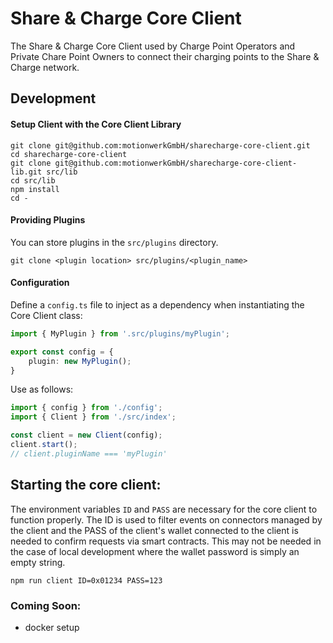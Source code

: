# Share & Charge Core Client

The Share & Charge Core Client used by Charge Point Operators and Private Chare Point Owners to connect their charging points to the Share & Charge network.

## Development

#### Setup Client with the Core Client Library

```
git clone git@github.com:motionwerkGmbH/sharecharge-core-client.git
cd sharecharge-core-client
git clone git@github.com:motionwerkGmbH/sharecharge-core-client-lib.git src/lib
cd src/lib
npm install
cd -
```

#### Providing Plugins

You can store plugins in the `src/plugins` directory.

```
git clone <plugin location> src/plugins/<plugin_name>
```

#### Configuration

Define a `config.ts` file to inject as a dependency when instantiating the Core Client class:

```ts
import { MyPlugin } from '.src/plugins/myPlugin';

export const config = {
    plugin: new MyPlugin();
}
```

Use as follows:

```ts
import { config } from './config';
import { Client } from './src/index';

const client = new Client(config);
client.start();
// client.pluginName === 'myPlugin'
```

## Starting the core client:

The environment variables `ID` and `PASS` are necessary for the core client to function properly. The ID is used to filter events on connectors managed by the client and the PASS of the client's wallet connected to the client is needed to confirm requests via smart contracts. This may not be needed in the case of local development where the wallet password is simply an empty string.
```
npm run client ID=0x01234 PASS=123
```

### Coming Soon:
- docker setup